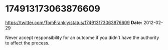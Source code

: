 # 174913173063876609
https://twitter.com/TomFrankly/status/174913173063876609
**Date:** 2012-02-29

Never accept responsibility for an outcome if you didn't have the authority to affect the process.
